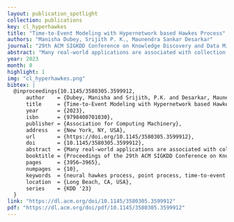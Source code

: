 ```yaml
---
layout: publication_spotlight
collection: publications
key: cl_hyperhawkes
title: "Time-to-Event Modeling with Hypernetwork based Hawkes Process"
authors: "Manisha Dubey, Srijith P. K., Maunendra Sankar Desarkar"
journal: "29th ACM SIGKDD Conference on Knowledge Discovery and Data Mining (SIGKDD 2023)"
abstract: "Many real-world applications are associated with collection of events with timestamps, known as time-to-event data. Earthquake occurrences, social networks, and user activity logs can be represented as a sequence of discrete events observed in continuous time. Temporal point process serves as an essential tool for modeling such time-to-event data in continuous time space. Despite having massive amounts of event sequence data from various domains like social media, healthcare etc., real world application of temporal point process faces two major challenges: 1) it is not generalizable to predict events from unseen event sequences in dynamic environment 2) they are not capable of thriving in continually evolving environment with minimal supervision while retaining previously learnt knowledge. To tackle these issues, we propose HyperHawkes, a hypernetwork based temporal point process framework which is capable of modeling time of event occurrence for unseen sequences and consequently, zero-shot learning for time-to-event modeling. We also develop a hypernetwork based continually learning temporal point process for continuous modeling of time-to-event sequences with minimal forgetting. HyperHawkes augments the temporal point process with zero-shot modeling and continual learning capabilities. We demonstrate the application of the proposed framework through our experiments on real-world datasets. Our results show the efficacy of the proposed approach in terms of predicting future events under zero-shot regime for unseen event sequences. We also show that the proposed model is able to learn the time-to-event sequences continually while retaining information from previous event sequences, mitigating catastrophic forgetting in neural temporal point process."
year: 2023
month: 8
highlight: 1
img: "cl_hyperhawkes.png"
bibtex: |
  @inproceedings{10.1145/3580305.3599912,
      author    = {Dubey, Manisha and Srijith, P.K. and Desarkar, Maunendra Sankar},
      title     = {Time-to-Event Modeling with Hypernetwork based Hawkes Process},
      year      = {2023},
      isbn      = {9798400701030},
      publisher = {Association for Computing Machinery},
      address   = {New York, NY, USA},
      url       = {https://doi.org/10.1145/3580305.3599912},
      doi       = {10.1145/3580305.3599912},
      abstract  = {Many real-world applications are associated with collection of events with timestamps, known as time-to-event data. Earthquake occurrences, social networks, and user activity logs can be represented as a sequence of discrete events observed in continuous time. Temporal point process serves as an essential tool for modeling such time-to-event data in continuous time space. Despite having massive amounts of event sequence data from various domains like social media, healthcare etc., real world application of temporal point process faces two major challenges: 1) it is not generalizable to predict events from unseen event sequences in dynamic environment 2) they are not capable of thriving in continually evolving environment with minimal supervision while retaining previously learnt knowledge. To tackle these issues, we propose HyperHawkes, a hypernetwork based temporal point process framework which is capable of modeling time of event occurrence for unseen sequences and consequently, zero-shot learning for time-to-event modeling. We also develop a hypernetwork based continually learning temporal point process for continuous modeling of time-to-event sequences with minimal forgetting. HyperHawkes augments the temporal point process with zero-shot modeling and continual learning capabilities. We demonstrate the application of the proposed framework through our experiments on real-world datasets. Our results show the efficacy of the proposed approach in terms of predicting future events under zero-shot regime for unseen event sequences. We also show that the proposed model is able to learn the time-to-event sequences continually while retaining information from previous event sequences, mitigating catastrophic forgetting in neural temporal point process.},
      booktitle = {Proceedings of the 29th ACM SIGKDD Conference on Knowledge Discovery and Data Mining},
      pages     = {3956–3965},
      numpages  = {10},
      keywords  = {neural hawkes process, point process, time-to-event modeling},
      location  = {Long Beach, CA, USA},
      series    = {KDD '23}
  }
link: "https://dl.acm.org/doi/10.1145/3580305.3599912"
pdf: "https://dl.acm.org/doi/pdf/10.1145/3580305.3599912"
---
```

